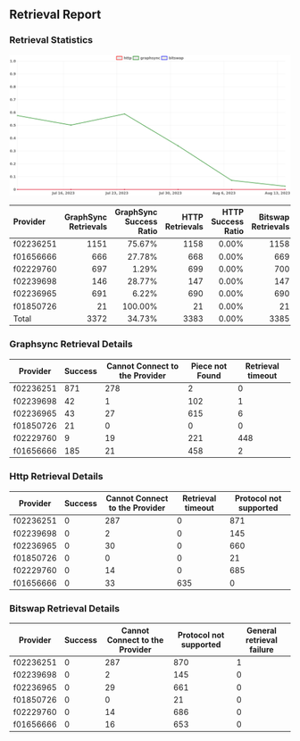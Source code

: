 ## Retrieval Report
### Retrieval Statistics
<img src="https://raw.githubusercontent.com/data-preservation-programs/filplus-checker-assets/main/filecoin-project/filecoin-plus-large-datasets/issues/1074/1691997769578.png"/>

| Provider  | GraphSync Retrievals | GraphSync Success Ratio | HTTP Retrievals | HTTP Success Ratio | Bitswap Retrievals | Bitswap Success Ratio |
| :-------- | -------------------: | ----------------------: | --------------: | -----------------: | -----------------: | --------------------: |
| f02236251 |                 1151 |                  75.67% |            1158 |              0.00% |               1158 |                 0.00% |
| f01656666 |                  666 |                  27.78% |             668 |              0.00% |                669 |                 0.00% |
| f02229760 |                  697 |                   1.29% |             699 |              0.00% |                700 |                 0.00% |
| f02239698 |                  146 |                  28.77% |             147 |              0.00% |                147 |                 0.00% |
| f02236965 |                  691 |                   6.22% |             690 |              0.00% |                690 |                 0.00% |
| f01850726 |                   21 |                 100.00% |              21 |              0.00% |                 21 |                 0.00% |
| Total     |                 3372 |                  34.73% |            3383 |              0.00% |               3385 |                 0.00% |

### Graphsync Retrieval Details
| Provider  | Success | Cannot Connect to the Provider | Piece not Found | Retrieval timeout |
| --------- | ------- | ------------------------------ | --------------- | ----------------- |
| f02236251 | 871     | 278                            | 2               | 0                 |
| f02239698 | 42      | 1                              | 102             | 1                 |
| f02236965 | 43      | 27                             | 615             | 6                 |
| f01850726 | 21      | 0                              | 0               | 0                 |
| f02229760 | 9       | 19                             | 221             | 448               |
| f01656666 | 185     | 21                             | 458             | 2                 |

### Http Retrieval Details
| Provider  | Success | Cannot Connect to the Provider | Retrieval timeout | Protocol not supported |
| --------- | ------- | ------------------------------ | ----------------- | ---------------------- |
| f02236251 | 0       | 287                            | 0                 | 871                    |
| f02239698 | 0       | 2                              | 0                 | 145                    |
| f02236965 | 0       | 30                             | 0                 | 660                    |
| f01850726 | 0       | 0                              | 0                 | 21                     |
| f02229760 | 0       | 14                             | 0                 | 685                    |
| f01656666 | 0       | 33                             | 635               | 0                      |

### Bitswap Retrieval Details
| Provider  | Success | Cannot Connect to the Provider | Protocol not supported | General retrieval failure |
| --------- | ------- | ------------------------------ | ---------------------- | ------------------------- |
| f02236251 | 0       | 287                            | 870                    | 1                         |
| f02239698 | 0       | 2                              | 145                    | 0                         |
| f02236965 | 0       | 29                             | 661                    | 0                         |
| f01850726 | 0       | 0                              | 21                     | 0                         |
| f02229760 | 0       | 14                             | 686                    | 0                         |
| f01656666 | 0       | 16                             | 653                    | 0                         |
